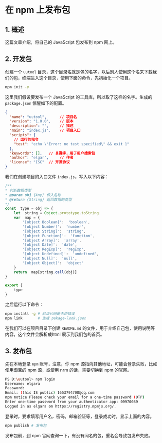 # 在 npm 上发布包

## 1. 概述

这篇文章介绍，将自己的 JavaScript 包发布到 npm 网上。

## 2. 开发包

创建一个 `uutool` 目录，这个目录名就是包的名字，以后别人使用这个名来下载我们的包，终端进入这个目录，使用下面的命令，先初始化一个项目。

```bash
npm init -y
```

这里我们假设要发布一个 JavaScript 的工具库，所以取了这样的名字。生成的 `package.json` 惊醒如下的配置。

```json
{
  "name": "uutool",      // 项目名
  "version": "1.0.0",    // 版本
  "description": "",     // 描述
  "main": "index.js",    // 项目入口
  "scripts": {
    // 运行的指令
    "test": "echo \"Error: no test specified\" && exit 1"
  },
  "keywords": [],   // 关键字，用于用户搜索包
  "author": "elgar",     // 作者
  "license": "ISC"  // 开源协议
}
```

我们在创建项目的入口文件 `index.js`，写入以下内容：

```js
/** 
* 判断数据类型
* @param obj {Any} 传入名称
* @return {String} 返回数据的类型
*/
const  type = obj => {
    let  string = Object.prototype.toString
    var  map = {
        '[object Boolean]':  'boolean',
        '[object Number]':  'number',
        '[object String]':  'string',
        '[object Function]':  'function',
        '[object Array]':  'array',
        '[object Date]':  'date',
        '[object RegExp]':  'regExp',
        '[object Undefined]':  'undefined',
        '[object Null]':  'null',
        '[object Object]':  'object'
    }
    return  map[string.call(obj)]
}

export {
    type
}
```

之后运行以下命令：

```bash
npm install -g # 验证代码是否由错误
npm link       # 生成 pakage-look.json
```

在我们可以在项目目录下创建 `README.md` 的文件，用于介绍自己包，使用说明等内容，这个文件会解析成html 展示到我们包的首页。

## 3. 发布包

先在本地登录 `npm` 账号，注意，你 npm 源指向其他地址，可能会登录失败，比如使用淘宝的 npm 源，或使用 nrm 的话，需要切换到 npm 的官网。

```bash
PS D:\uutool> npm login
Username: elgara
Password:
Email: (this IS public) 1653794708@qq.com
npm notice Please check your email for a one-time password (OTP)
Enter one-time password from your authenticator app: 09970089
Logged in as elgara on https://registry.npmjs.org/.
```

登录时，要求填写用户名，密码，邮箱验证等，登录成功时，显示上面的内容。

```bash
npm publish # 发布包
```

发布包前，到 npm 官网查询一下，有没有同名的包，重名会导致包发布失败。
